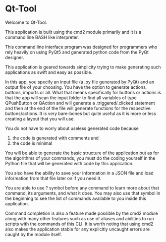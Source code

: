 # Qt-Tool

Welcome to Qt-Tool.

This application is built using the cmd2 module primarily and it is a command line BASH like interpreter.

This command line interface program was designed for programmers who rely heavily on using
PyQt5 and generated python code from the PyQt designer.

This application is geared towards simplicity trying to make generating such applications
as swift and easy as possible.

In this app, you specify an input file (a .py file generated by PyQt) and an output file of your
choosing. You have the option to generate actions, buttons, imports or all. What that means specifically
for buttons or actions is that the app will scan the input folder to find all variables of type QPushButton
or QAction and will generate a .triggered/.clicked statement and then at the end of the file will generate
functions for the respective buttons/actions. It is very bare-bones but quite useful as it is more or less
creating a layout that you will use.

You do not have to worry about useless generated code because
 1. the code is generated with comments
and 
2. the code is minimal

You will be able to generate the basic structure of the application but as for the algorithms
of your commands, you must do the coding yourself in the Python file that will be generated with
code by this application.

You also have the ability to save your information in a JSON file and load information from that
file later on if you need it.

You are able to use ? symbol before any command to learn more about that command, its arguments,
and what it does. You may also use that symbol in the beginning to see the list of commands
available to you inside this application.

Command completion is also a feature made possible by the cmd2 module along with many other features
such as use of aliases and abilities to run scripts with the commands of this CLI. It is worth noting
that using cmd2 also makes the application stable for any explicitly uncaught errors are caught by the
module itself.